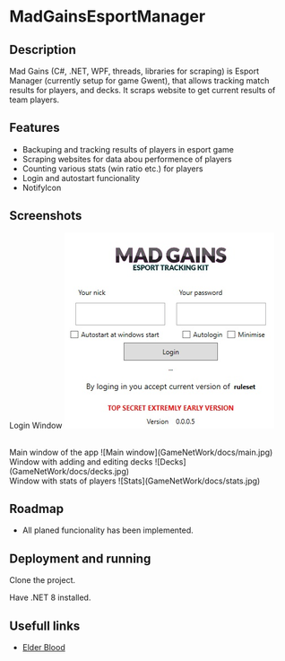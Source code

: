 # MadGainsEsportManager


## Description

Mad Gains (C#, .NET, WPF, threads, libraries for scraping) is Esport Manager (currently setup for game Gwent),
that allows tracking match results for players, and decks. It scraps website to get current results of team players.

## Features

- Backuping and tracking results of players in esport game
- Scraping websites for data abou performence of players
- Counting various stats (win ratio etc.) for players
- Login and autostart funcionality
- NotifyIcon


## Screenshots
Login Window
![Login Window](GameNetWork/docs/login.jpg)

<br />
Main window of the app
![Main window](GameNetWork/docs/main.jpg)

<br />
Window with adding and editing decks
![Decks](GameNetWork/docs/decks.jpg)

<br />
Window with stats of players
![Stats](GameNetWork/docs/stats.jpg)


## Roadmap

- All planed funcionality has been implemented.


## Deployment and running

Clone the project.

Have .NET 8 installed.


## Usefull links

 - [Elder Blood](https://www.teamelderblood.com/)
